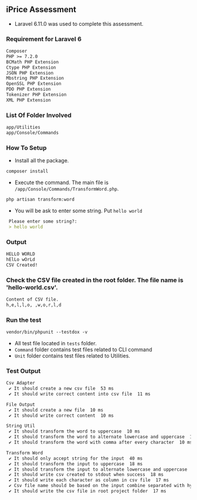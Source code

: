 ## iPrice Assessment

- Laravel 6.11.0 was used to complete this assessment.

### Requirement for Laravel 6

```markdown
Composer
PHP >= 7.2.0
BCMath PHP Extension
Ctype PHP Extension
JSON PHP Extension
Mbstring PHP Extension
OpenSSL PHP Extension
PDO PHP Extension
Tokenizer PHP Extension
XML PHP Extension
```

### List Of Folder Involved

```markdown
app/Utilities
app/Console/Commands
```

### How To Setup

- Install all the package.

```markdown
composer install
```

- Execute the command. The main file is `/app/Console/Commands/TransformWord.php`.

```markdown
php artisan transform:word 
```

- You will be ask to enter some string. Put `hello world`

```markdown
 Please enter some string?:
 > hello world
```

### Output

```markdown
HELLO WORLD
hElLo wOrLd
CSV Created!
```

### Check the CSV file created in the root folder. The file name is 'hello-world.csv'.

```markdown
Content of CSV file.
h,e,l,l,o, ,w,o,r,l,d
```

### Run the test

```markdown
vendor/bin/phpunit --testdox -v
```

- All test file located in `tests` folder. 
- `Command` folder contains test files related to CLI command
- `Unit` folder contains test files related to Utilities.

### Test Output

```markdown
Csv Adapter
 ✔ It should create a new csv file  53 ms
 ✔ It should write correct content into csv file  11 ms

File Output
 ✔ It should create a new file  10 ms
 ✔ It should write correct content  10 ms

String Util
 ✔ It should transform the word to uppercase  10 ms
 ✔ It should transform the word to alternate lowercase and uppercase  10 ms
 ✔ It should transform the word with comma after every character  10 ms

Transform Word
 ✔ It should only accept string for the input  40 ms
 ✔ It should transform the input to uppercase  18 ms
 ✔ It should transform the input to alternate lowercase and uppercase  17 ms
 ✔ It should write csv created to stdout when success  18 ms
 ✔ It should write each character as column in csv file  17 ms
 ✔ Csv file name should be based on the input combine separated with hypen  18 ms
 ✔ It should write the csv file in root project folder  17 ms

```